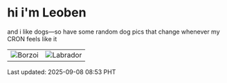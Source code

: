 # hi i'm Leoben

and i like dogs—so have some random dog pics that change whenever my CRON feels like it

|  |  |
|--------|----------|
| ![Borzoi](https://random-dog-vercel.vercel.app/api/random-borzoi?v=1757292805) | ![Labrador](https://random-dog-vercel.vercel.app/api/random-labrador?v=1757292805) |

Last updated: 2025-09-08 08:53 PHT
